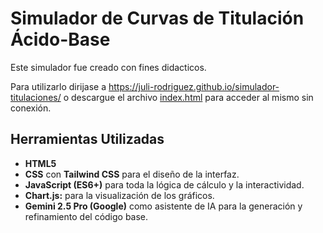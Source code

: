 # Simulador de Curvas de Titulación Ácido-Base 

Este simulador fue creado con fines didacticos.

Para utilizarlo dirijase a https://juli-rodriguez.github.io/simulador-titulaciones/ o descargue el archivo [index.html](https://raw.githubusercontent.com/juli-rodriguez/simulador-titulaciones/refs/heads/main/index.html) para acceder al mismo sin conexión.

## Herramientas Utilizadas
* **HTML5**
* **CSS** con **Tailwind CSS** para el diseño de la interfaz.
* **JavaScript (ES6+)** para toda la lógica de cálculo y la interactividad.
* **Chart.js:** para la visualización de los gráficos.
* **Gemini 2.5 Pro (Google)** como asistente de IA para la generación y refinamiento del código base.
